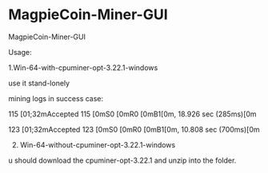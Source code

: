 # MagpieCoin-Miner-GUI
MagpieCoin-Miner-GUI

Usage:

1.Win-64-with-cpuminer-opt-3.22.1-windows

use it stand-lonely

mining logs in success case:

115 [01;32mAccepted 115 [0mS0 [0mR0 [0mB1[0m, 18.926 sec (285ms)[0m

123 [01;32mAccepted 123 [0mS0 [0mR0 [0mB1[0m, 10.808 sec (700ms)[0m

2. Win-64-without-cpuminer-opt-3.22.1-windows

u should download the cpuminer-opt-3.22.1 and unzip into the folder.
